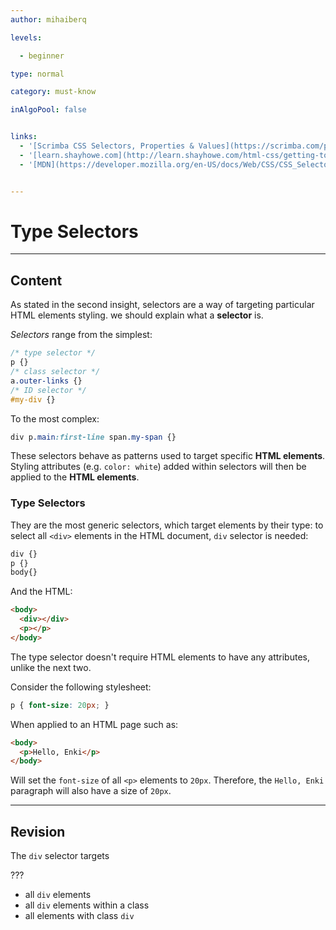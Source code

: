```yaml
---
author: mihaiberq

levels:

  - beginner

type: normal

category: must-know

inAlgoPool: false


links:
  - '[Scrimba CSS Selectors, Properties & Values](https://scrimba.com/p/pWvwCg/cpKbvTV){website}'
  - '[learn.shayhowe.com](http://learn.shayhowe.com/html-css/getting-to-know-css/#combining-selectors){website}'
  - '[MDN](https://developer.mozilla.org/en-US/docs/Web/CSS/CSS_Selectors){documentation}'


---
```


# Type Selectors

---
## Content

As stated in the second insight, selectors are a way of targeting particular HTML elements styling. we should explain what a **selector** is.

*Selectors* range from the simplest:
```css
/* type selector */
p {}
/* class selector */
a.outer-links {}
/* ID selector */
#my-div {}
```
To the most complex:
```css
div p.main:first-line span.my-span {}
```

These selectors behave as patterns used to target specific **HTML elements**. Styling attributes (e.g. `color: white`) added within selectors will then be applied to the **HTML elements**.

### Type Selectors

They are the most generic selectors, which target elements by their type: to select all `<div>` elements in the HTML document, `div` selector is needed:
```css
div {}
p {}
body{}
```
And the HTML:
```html
<body>
  <div></div>
  <p></p>
</body>
```
The type selector doesn't require HTML elements to have any attributes, unlike the next two.

Consider the following stylesheet:
```css
p { font-size: 20px; }
```
When applied to an HTML page such as:
```html
<body>
  <p>Hello, Enki</p>
</body>
```
Will set the `font-size` of all `<p>` elements to `20px`. Therefore, the `Hello, Enki` paragraph will also have a size of `20px`.

---
## Revision

The `div` selector targets

???


* all `div` elements
* all `div` elements within a class
* all elements with class `div`

